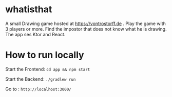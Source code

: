 # whatisthat

A small Drawing game hosted at https://vontrostorff.de . Play the game with 3 players or more. Find the impostor that does not know what he is drawing. The app ses Ktor and React.

# How to run locally

Start the Frontend: `cd app && npm start`

Start the Backend: `./gradlew run`

Go to : `http://localhost:3000/`
